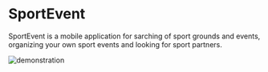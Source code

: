 # SportEvent
SportEvent is a mobile application for sarching of sport grounds and events, organizing your own sport events and looking for sport partners.

![demonstration](https://github.com/LukichevaPolina/SportEvent/blob/photo/animation.gif?raw=true)


